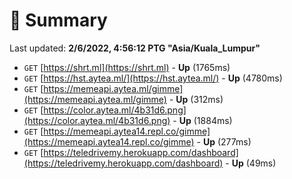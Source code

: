 # 📖 Summary
Last updated: **2/6/2022, 4:56:12 PTG "Asia/Kuala_Lumpur"**

- `GET` [https://shrt.ml](https://shrt.ml) - **Up** (1765ms)
- `GET` [https://hst.aytea.ml/](https://hst.aytea.ml/) - **Up** (4780ms)
- `GET` [https://memeapi.aytea.ml/gimme](https://memeapi.aytea.ml/gimme) - **Up** (312ms)
- `GET` [https://color.aytea.ml/4b31d6.png](https://color.aytea.ml/4b31d6.png) - **Up** (1884ms)
- `GET` [https://memeapi.aytea14.repl.co/gimme](https://memeapi.aytea14.repl.co/gimme) - **Up** (277ms)
- `GET` [https://teledrivemy.herokuapp.com/dashboard](https://teledrivemy.herokuapp.com/dashboard) - **Up** (49ms)
